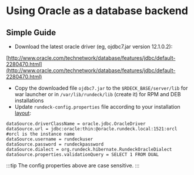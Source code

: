 # Using Oracle as a database backend

<!---
Original
http://support.rundeck.com/customer/en/portal/articles/2415681-oracle-setup)
--->

## Simple Guide

- Download the latest oracle driver (eg, ojdbc7.jar version 12.1.0.2):

[http://www.oracle.com/technetwork/database/features/jdbc/default-2280470.html](http://www.oracle.com/technetwork/database/features/jdbc/default-2280470.html)

- Copy the downloaded file `ojdbc7.jar` to the `$RDECK_BASE/server/lib` for war launcher or in `/var/lib/rundeck/lib` (create it) for RPM and DEB installations
- Update `rundeck-config.properties` file according to your installation [layout](https://docs.rundeck.com/docs/administration/configuration/config-file-reference.html#configuration-layout):

```properties
dataSource.driverClassName = oracle.jdbc.OracleDriver
dataSource.url = jdbc:oracle:thin:@oracle.rundeck.local:1521:orcl #orcl is the instance name
dataSource.username = rundeckuser
dataSource.password = rundeckpassword
dataSource.dialect = org.rundeck.hibernate.RundeckOracleDialect
dataSource.properties.validationQuery = SELECT 1 FROM DUAL
```

:::tip
The config properties above are case sensitive.
:::

